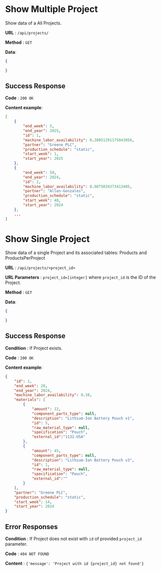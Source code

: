 # Show Multiple Project

Show data of a All Projects.

**URL** : `/api/projects/`

**Method** : `GET`

**Data**: 

```json
{
    
}
```

## Success Response

**Code** : `200 OK`

**Content example**:

```json
[
    {
        "end_week": 5,
        "end_year": 2025,
        "id": 1,
        "machine_labor_availability": 0.38051291175043056,
        "partner": "Greene PLC",
        "production_schedule": "static",
        "start_week": 1,
        "start_year": 2025 
    },
    {
        "end_week": 50,
        "end_year": 2024,
        "id": 2,
        "machine_labor_availability": 0.9875034373413405,
        "partner": "Allen-Gonzales",
        "production_schedule": "static",
        "start_week": 48,
        "start_year": 2024 
    },
    ...
]
```

# Show Single Project

Show data of a single Project and its associated tables: Products and ProductsPerProject 

**URL** : `/api/projects/<project_id>`

**URL Parameters** : `project_id=[integer]` where `project_id` is the ID of the Project.

**Method** : `GET`

**Data**: 

```json
{
    
}
```

## Success Response

**Condition** : If Project exists.

**Code** : `200 OK`

**Content example**:

```json
{
    "id": 1,
    "end_week": 20,
    "end_year": 2024,
    "machine_labor_availability": 0.38,
    "materials": [
        {
            "amount": 12,
            "component_parts_type": null,
            "description": "Lithium-Ion Battery Pouch v1",
            "id": 5,
            "raw_material_type": null,
            "specification": "Pouch",
            "external_id":"1131-USA"
        },
        {
            "amount": 45,
            "component_parts_type": null,
            "description": "Lithium-Ion Battery Pouch v3",
            "id": 1,
            "raw_material_type": null,
            "specification": "Pouch",
            "external_id":""
        }
    ],
    "partner": "Greene PLC",
    "production_schedule": "static",
    "start_week": 14,
    "start_year": 2024 
}
```

## Error Responses

**Condition** : If Project does not exist with `id` of provided `project_id` parameter.

**Code** : `404 NOT FOUND`

**Content** : `{'message': 'Project with id {project_id} not found'}`